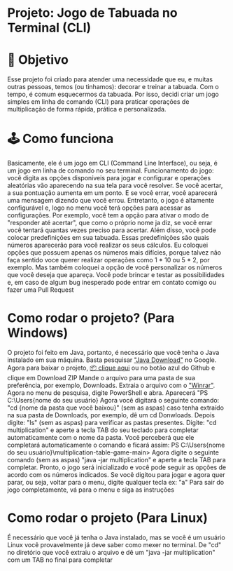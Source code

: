 # Projeto: Jogo de Tabuada no Terminal (CLI)

# 🎯 Objetivo
Esse projeto foi criado para atender uma necessidade que eu, e muitas outras pessoas, temos (ou tinhamos): decorar e treinar a tabuada.
Com o tempo, é comum esquecermos da tabuada. Por isso, decidi criar um jogo simples em linha de comando (CLI) para praticar operações de multiplicação de forma rápida, prática e personalizada.

# 🕹️ Como funciona

Basicamente, ele é um jogo em CLI (Command Line Interface), ou seja, é um jogo em linha de comando no seu terminal.
Funcionamento do jogo: você digita as opções disponíveis para jogar e configurar e operações aleatórias vão aparecendo na sua tela para você resolver.
Se você acertar, a sua pontuação aumenta em um ponto.
E se você errar, você aparecerá uma mensagem dizendo que você errou.
Entretanto, o jogo é altamente configurável e, logo no menu você terá opções para acessar as configurações.
Por exemplo, você tem a opção para ativar o modo de "responder até acertar", que como o próprio nome ja diz, se você errar você tentará quantas vezes preciso para acertar.
Além disso, você pode colocar predefinições em sua tabuada. Essas predefinições são quais números aparecerão para você realizar os seus cálculos.
Eu coloquei opções que possuem apenas os números mais difícies, porque talvez não faça sentido voce querer realizar operações como 1 * 10 ou 5 * 2, por exemplo.
Mas também coloquei a opção de você personalizar os números que você deseja que apareça.
Você pode brincar e testar as possibilidades e, em caso de algum bug inesperado pode entrar em contato comigo ou fazer uma Pull Request

# Como rodar o projeto? (Para Windows)
O projeto foi feito em Java, portanto, é necessário que você tenha o Java instalado em sua máquina. Basta pesquisar <a href="https://www.java.com/pt-BR/download/?locale=pt_BR" target="_blank">"Java Download"</a> no Google.
Agora para baixar o projeto, [📦 clique aqui](https://github.com/devcarlosdaniel0/multiplication-table-game/archive/refs/heads/main.zip) ou no botão azul do Github e clique em Download ZIP
Mande o arquivo para uma pasta de sua preferência, por exemplo, Downloads.
Extraia o arquivo com o <a href="https://www.win-rar.com/predownload.html?&L=9" target="_blank">"Winrar"</a>.
Agora no menu de pesquisa, digite PowerShell e abra.
Aparecerá "PS C:\Users\{nome do seu usuário}
Agora você digitará o seguinte comando: "cd {nome da pasta que você baixou}" (sem as aspas) caso tenha extraído na sua pasta de Downloads, por exemplo, dê um cd Donwloads.
Depois digite: "ls" (sem as aspas) para verificar as pastas presentes.
Digite: "cd multiplication" e aperte a tecla TAB do seu teclado para completar automaticamente com o nome da pasta.
Você perceberá que ele completará automaticamente o comando e ficará assim: PS C:\Users\{nome do seu usuário}\multiplication-table-game-main>
Agora digite o seguinte comando (sem as aspas) "java -jar multiplication" e aperte a tecla TAB para completar.
Pronto, o jogo será inicializado e você pode seguir as opções de acordo com os números indicados.
Se você digitou para jogar e agora quer parar, ou seja, voltar para o menu, digite qualquer tecla ex: "a"
Para sair do jogo completamente, vá para o menu e siga as instruções

# Como rodar o projeto (Para Linux)
É necessário que você já tenha o Java instalado, mas se você é um usuário Linux você provavelmente já deve saber como mexer no terminal.
De "cd" no diretório que você extraiu o arquivo e dê um "java -jar multiplication" com um TAB no final para completar
